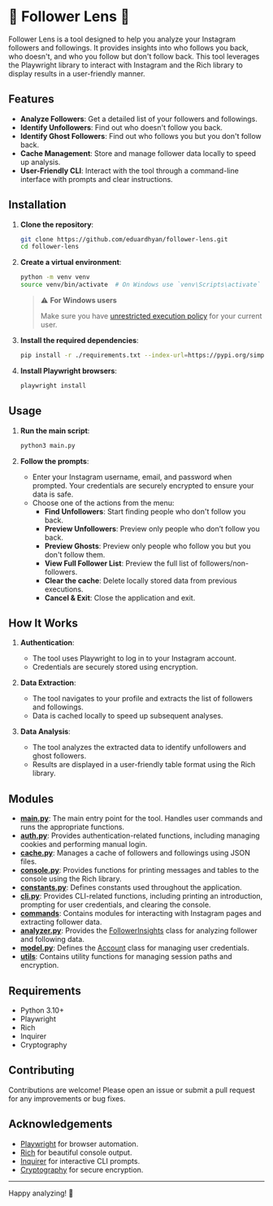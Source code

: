 # 📸 Follower Lens 📸

Follower Lens is a tool designed to help you analyze your Instagram followers and followings. It provides insights into who follows you back, who doesn't, and who you follow but don't follow back. This tool leverages the Playwright library to interact with Instagram and the Rich library to display results in a user-friendly manner.

## Features

- **Analyze Followers**: Get a detailed list of your followers and followings.
- **Identify Unfollowers**: Find out who doesn't follow you back.
- **Identify Ghost Followers**: Find out who follows you but you don't follow back.
- **Cache Management**: Store and manage follower data locally to speed up analysis.
- **User-Friendly CLI**: Interact with the tool through a command-line interface with prompts and clear instructions.

## Installation

1. **Clone the repository**:

   ```sh
   git clone https://github.com/eduardhyan/follower-lens.git
   cd follower-lens
   ```

2. **Create a virtual environment**:

   ```sh
   python -m venv venv
   source venv/bin/activate  # On Windows use `venv\Scripts\activate`
   ```

   > ⚠️ **For Windows users**
   >
   > Make sure you have [unrestricted execution policy](https://stackoverflow.com/a/67553273/10781026) for your current user.

3. **Install the required dependencies**:

   ```sh
   pip install -r ./requirements.txt --index-url=https://pypi.org/simple
   ```

4. **Install Playwright browsers**:
   ```sh
   playwright install
   ```

## Usage

1. **Run the main script**:

   ```sh
   python3 main.py
   ```

2. **Follow the prompts**:
   - Enter your Instagram username, email, and password when prompted. Your credentials are securely encrypted to ensure your data is safe.
   - Choose one of the actions from the menu:
     - **Find Unfollowers**: Start finding people who don't follow you back.
     - **Preview Unfollowers**: Preview only people who don’t follow you back.
     - **Preview Ghosts**: Preview only people who follow you but you don't follow them.
     - **View Full Follower List**: Preview the full list of followers/non-followers.
     - **Clear the cache**: Delete locally stored data from previous executions.
     - **Cancel & Exit**: Close the application and exit.

## How It Works

1. **Authentication**:

   - The tool uses Playwright to log in to your Instagram account.
   - Credentials are securely stored using encryption.

2. **Data Extraction**:

   - The tool navigates to your profile and extracts the list of followers and followings.
   - Data is cached locally to speed up subsequent analyses.

3. **Data Analysis**:
   - The tool analyzes the extracted data to identify unfollowers and ghost followers.
   - Results are displayed in a user-friendly table format using the Rich library.

## Modules

- **[main.py](http://_vscodecontentref_/0)**: The main entry point for the tool. Handles user commands and runs the appropriate functions.
- **[auth.py](http://_vscodecontentref_/1)**: Provides authentication-related functions, including managing cookies and performing manual login.
- **[cache.py](http://_vscodecontentref_/2)**: Manages a cache of followers and followings using JSON files.
- **[console.py](http://_vscodecontentref_/3)**: Provides functions for printing messages and tables to the console using the Rich library.
- **[constants.py](http://_vscodecontentref_/4)**: Defines constants used throughout the application.
- **[cli.py](http://_vscodecontentref_/5)**: Provides CLI-related functions, including printing an introduction, prompting for user credentials, and clearing the console.
- **[commands](http://_vscodecontentref_/6)**: Contains modules for interacting with Instagram pages and extracting follower data.
- **[analyzer.py](http://_vscodecontentref_/7)**: Provides the [FollowerInsights](http://_vscodecontentref_/8) class for analyzing follower and following data.
- **[model.py](http://_vscodecontentref_/9)**: Defines the [Account](http://_vscodecontentref_/10) class for managing user credentials.
- **[utils](http://_vscodecontentref_/11)**: Contains utility functions for managing session paths and encryption.

## Requirements

- Python 3.10+
- Playwright
- Rich
- Inquirer
- Cryptography

## Contributing

Contributions are welcome! Please open an issue or submit a pull request for any improvements or bug fixes.

## Acknowledgements

- [Playwright](https://playwright.dev/) for browser automation.
- [Rich](https://rich.readthedocs.io/en/stable/) for beautiful console output.
- [Inquirer](https://pypi.org/project/inquirer/) for interactive CLI prompts.
- [Cryptography](https://cryptography.io/en/latest/) for secure encryption.

---

Happy analyzing! 📸
